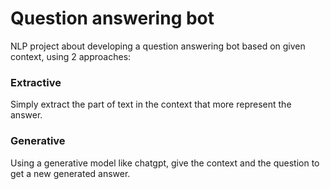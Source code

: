 #   Question answering bot
NLP project about developing a question answering bot based on given context, using 2 approaches:
### Extractive
Simply extract the part of text in the context that more represent the answer.
### Generative 
Using a generative model like chatgpt, give the context and the question to get a new generated answer.

